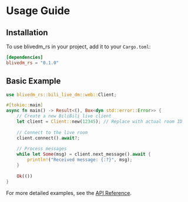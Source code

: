 # Usage Guide

## Installation

To use blivedm_rs in your project, add it to your `Cargo.toml`:

```toml
[dependencies]
blivedm_rs = "0.1.0"
```

## Basic Example

```rust
use blivedm_rs::bili_live_dm::web::Client;

#[tokio::main]
async fn main() -> Result<(), Box<dyn std::error::Error>> {
    // Create a new BiliBili live client
    let client = Client::new(12345); // Replace with actual room ID
    
    // Connect to the live room
    client.connect().await?;
    
    // Process messages
    while let Some(msg) = client.next_message().await {
        println!("Received message: {:?}", msg);
    }
    
    Ok(())
}
```

For more detailed examples, see the [API Reference](api.md).
